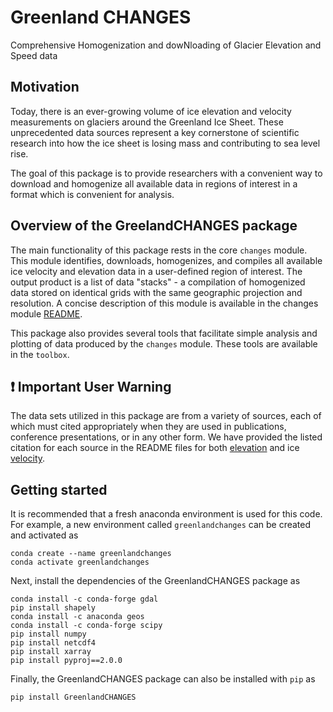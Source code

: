 # Greenland CHANGES
Comprehensive Homogenization and dowNloading of Glacier Elevation and Speed data

## Motivation
Today, there is an ever-growing volume of ice elevation and velocity measurements on glaciers around the Greenland Ice Sheet. These unprecedented data sources represent a key cornerstone of scientific research into how the ice sheet is losing mass and contributing to sea level rise.

The goal of this package is to provide researchers with a convenient way to download and homogenize all available data in regions of interest in a format which is convenient for analysis.

## Overview of the GreelandCHANGES package

The main functionality of this package rests in the core `changes` module. This module identifies, downloads, homogenizes, and compiles all available ice velocity and elevation data in a user-defined region of interest. The output product is a list of data "stacks" - a compilation of homogenized data stored on identical grids with the same geographic projection and resolution. A concise description of this module is available in the changes module [README](https://github.com/mhwood/GreenlandCHANGES/blob/master/changes/README.md).

This package also provides several tools that facilitate simple analysis and plotting of data produced by the `changes` module. These tools are available in the `toolbox`.

## :exclamation: Important User Warning
The data sets utilized in this package are from a variety of sources, each of which must cited appropriately when they are used in publications, conference presentations, or in any other form. We have provided the listed citation for each source in the README files for both [elevation](https://github.com/mhwood/GreenlandCHANGES/blob/master/changes/elevation/README.md) and ice [velocity](https://github.com/mhwood/GreenlandCHANGES/blob/master/changes/velocity/README.md). 

## Getting started
It is recommended that a fresh anaconda environment is used for this code. For example, a new environment called `greenlandchanges` can be created and activated as
```
conda create --name greenlandchanges
conda activate greenlandchanges
```

Next, install the dependencies of the GreenlandCHANGES package as
```
conda install -c conda-forge gdal
pip install shapely
conda install -c anaconda geos
conda install -c conda-forge scipy
pip install numpy
pip install netcdf4
pip install xarray
pip install pyproj==2.0.0
```

Finally, the GreenlandCHANGES package can also be installed with `pip` as 
```
pip install GreenlandCHANGES
```
